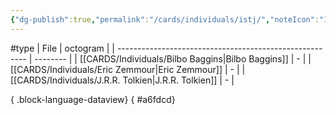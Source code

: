 ```yaml
---
{"dg-publish":true,"permalink":"/cards/individuals/istj/","noteIcon":"1","created":"2023-04-29T12:09:39.846+02:00","updated":"2023-05-02T11:09:07.016+02:00"}
---
```


#type
| File                                                    | octogram |
| ------------------------------------------------------- | -------- |
| [[CARDS/Individuals/Bilbo Baggins\|Bilbo Baggins]]   | \-       |
| [[CARDS/Individuals/Eric Zemmour\|Eric Zemmour]]     | \-       |
| [[CARDS/Individuals/J.R.R. Tolkien\|J.R.R. Tolkien]] | \-       |

{ .block-language-dataview}
{ #a6fdcd}


